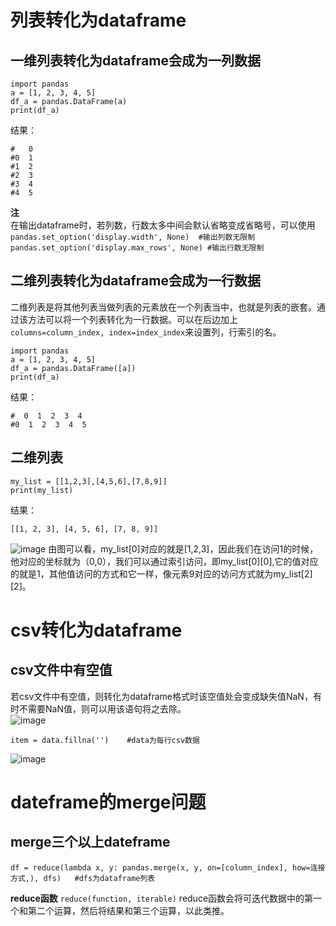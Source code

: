 # 列表转化为dataframe
## 一维列表转化为dataframe会成为一列数据
```
import pandas
a = [1, 2, 3, 4, 5]
df_a = pandas.DataFrame(a)
print(df_a)
```
结果：
```
#   0
#0  1
#1  2
#2  3
#3  4
#4  5
```
**注**  
在输出dataframe时，若列数，行数太多中间会默认省略变成省略号，可以使用   
`pandas.set_option('display.width', None)  #输出列数无限制`  
`pandas.set_option('display.max_rows', None) #输出行数无限制`   

## 二维列表转化为dataframe会成为一行数据
二维列表是将其他列表当做列表的元素放在一个列表当中，也就是列表的嵌套。通过该方法可以将一个列表转化为一行数据。可以在后边加上`columns=column_index, index=index_index`来设置列，行索引的名。
```
import pandas
a = [1, 2, 3, 4, 5]
df_a = pandas.DataFrame([a])
print(df_a)
```
结果：
```
#  0  1  2  3  4
#0  1  2  3  4  5
```

##  二维列表
```
my_list = [[1,2,3],[4,5,6],[7,8,9]]
print(my_list)
```
结果：
```
[[1, 2, 3], [4, 5, 6], [7, 8, 9]]
```
![image](https://user-images.githubusercontent.com/96570699/155255688-c45c2362-dccd-4696-9dcb-88beff8dc8a6.png)
由图可以看，my_list[0]对应的就是[1,2,3]，因此我们在访问1的时候，他对应的坐标就为（0,0），我们可以通过索引访问，即my_list[0][0],它的值对应的就是1，其他值访问的方式和它一样，像元素9对应的访问方式就为my_list[2][2]。

# csv转化为dataframe
## csv文件中有空值
若csv文件中有空值，则转化为dataframe格式时该空值处会变成缺失值NaN，有时不需要NaN值，则可以用该语句将之去除。  
![image](https://user-images.githubusercontent.com/96570699/175261178-ce174723-c4df-45d4-9492-70953bd18e92.png)  
```
item = data.fillna('')    #data为每行csv数据
```
![image](https://user-images.githubusercontent.com/96570699/175261402-352da6b2-d1d3-4c3a-bfe0-6c8e0e634b0c.png)

# dateframe的merge问题
## merge三个以上dateframe
```
df = reduce(lambda x, y: pandas.merge(x, y, on=[column_index], how=连接方式,), dfs)   #dfs为dataframe列表
```

**reduce函数**
`reduce(function, iterable)`
reduce函数会将可迭代数据中的第一个和第二个运算，然后将结果和第三个运算，以此类推。
